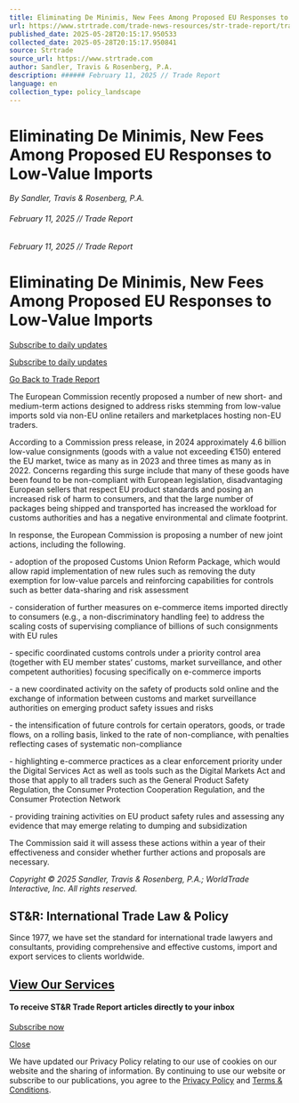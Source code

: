 ```yaml
---
title: Eliminating De Minimis, New Fees Among Proposed EU Responses to Low-Value Imports
url: https://www.strtrade.com/trade-news-resources/str-trade-report/trade-report/february/eliminating-de-minimis-new-fees-among-proposed-eu-responses-to-low-value-imports
published_date: 2025-05-28T20:15:17.950533
collected_date: 2025-05-28T20:15:17.950841
source: Strtrade
source_url: https://www.strtrade.com
author: Sandler, Travis & Rosenberg, P.A.
description: ###### February 11, 2025 // Trade Report
language: en
collection_type: policy_landscape
---
```


# Eliminating De Minimis, New Fees Among Proposed EU Responses to Low-Value Imports

*By Sandler, Travis & Rosenberg, P.A.*

###### February 11, 2025 // Trade Report

###### February 11, 2025 // Trade Report

# Eliminating De Minimis, New Fees Among Proposed EU Responses to Low-Value Imports

[Subscribe to daily updates](https://www.strtrade.com/trade-news-resources/subscribe)

[Subscribe to daily updates](https://www.strtrade.com/trade-news-resources/subscribe)

[Go Back to Trade Report](https://www.strtrade.com/trade-news-resources/str-trade-report/trade-report)

The European Commission recently proposed a number of new short- and medium-term actions designed to address risks stemming from low-value imports sold via non-EU online retailers and marketplaces hosting non-EU traders.

According to a Commission press release, in 2024 approximately 4.6 billion low-value consignments (goods with a value not exceeding €150) entered the EU market, twice as many as in 2023 and three times as many as in 2022. Concerns regarding this surge include that many of these goods have been found to be non-compliant with European legislation, disadvantaging European sellers that respect EU product standards and posing an increased risk of harm to consumers, and that the large number of packages being shipped and transported has increased the workload for customs authorities and has a negative environmental and climate footprint.

In response, the European Commission is proposing a number of new joint actions, including the following.

\- adoption of the proposed Customs Union Reform Package, which would allow rapid implementation of new rules such as removing the duty exemption for low-value parcels and reinforcing capabilities for controls such as better data-sharing and risk assessment

\- consideration of further measures on e-commerce items imported directly to consumers (e.g., a non-discriminatory handling fee) to address the scaling costs of supervising compliance of billions of such consignments with EU rules

\- specific coordinated customs controls under a priority control area (together with EU member states’ customs, market surveillance, and other competent authorities) focusing specifically on e-commerce imports

\- a new coordinated activity on the safety of products sold online and the exchange of information between customs and market surveillance authorities on emerging product safety issues and risks

\- the intensification of future controls for certain operators, goods, or trade flows, on a rolling basis, linked to the rate of non-compliance, with penalties reflecting cases of systematic non-compliance

\- highlighting e-commerce practices as a clear enforcement priority under the Digital Services Act as well as tools such as the Digital Markets Act and those that apply to all traders such as the General Product Safety Regulation, the Consumer Protection Cooperation Regulation, and the Consumer Protection Network

\- providing training activities on EU product safety rules and assessing any evidence that may emerge relating to dumping and subsidization

The Commission said it will assess these actions within a year of their effectiveness and consider whether further actions and proposals are necessary.

_Copyright © 2025 Sandler, Travis & Rosenberg, P.A.; WorldTrade Interactive, Inc. All rights reserved._

## ST&R: International Trade Law & Policy

Since 1977, we have set the standard for international trade lawyers and consultants, providing comprehensive and effective customs, import and export services to clients worldwide.

## [View Our Services](https://www.strtrade.com/services)

#### To receive ST&R Trade Report articles directly to your inbox

[Subscribe now](https://www.strtrade.com/trade-news-resources/subscribe)

[Close](javascript:;)

We have updated our Privacy Policy relating to our use of cookies on our website and the sharing of information. By continuing to use our website or subscribe to our publications, you agree to the [Privacy Policy](https://www.strtrade.com/privacy-policy) and [Terms & Conditions](https://www.strtrade.com/terms-conditions).